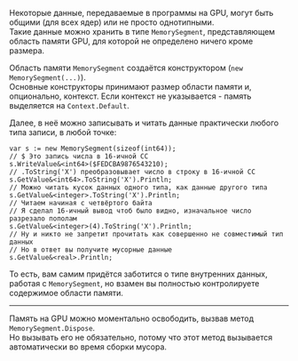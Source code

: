 


Некоторые данные, передаваемые в программы на GPU, могут быть общими (для всех ядер) или не просто однотипными.\
Такие данные можно хранить в типе `MemorySegment`, представляющем область памяти GPU, для которой не определено ничего кроме размера.

Область памяти `MemorySegment` создаётся конструктором (`new MemorySegment(...)`).\
Основные конструкторы принимают размер области памяти и, опционально, контекст. Если контекст не указывается - память выделяется на `Context.Default`.

Далее, в неё можно записывать и читать данные практически любого типа записи, в любой точке:
```
var s := new MemorySegment(sizeof(int64));
// $ Это запись числа в 16-ичной СС
s.WriteValue&<int64>($FEDCBA9876543210);
// .ToString('X') преобразовывает число в строку в 16-ичной СС
s.GetValue&<int64>.ToString('X').Println;
// Можно читать кусок данных одного типа, как данные другого типа
s.GetValue&<integer>.ToString('X').Println;
// Читаем начиная с четвёртого байта
// Я сделал 16-ичный вывод чтоб было видно, изначальное число разрезало пополам
s.GetValue&<integer>(4).ToString('X').Println;
// Ну и никто не запретит прочитать как совершенно не совместимый тип данных
// Но в ответ вы получите мусорные данные
s.GetValue&<real>.Println;
```
То есть, вам самим придётся заботится о типе внутренних данных, работая с `MemorySegment`, но взамен вы полностью контролируете содержимое области памяти.

---

Память на GPU можно моментально освободить, вызвав метод `MemorySegment.Dispose`.\
Но вызывать его не обязательно, потому что этот метод вызывается автоматически во время сборки мусора.


